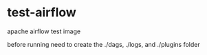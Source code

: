 # test-airflow
apache airflow test image

before running need to create the ./dags, ./logs, and ./plugins folder